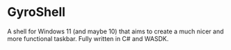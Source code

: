 # GyroShell
A shell for Windows 11 (and maybe 10) that aims to create a much nicer and more functional taskbar. Fully written in C# and WASDK.
